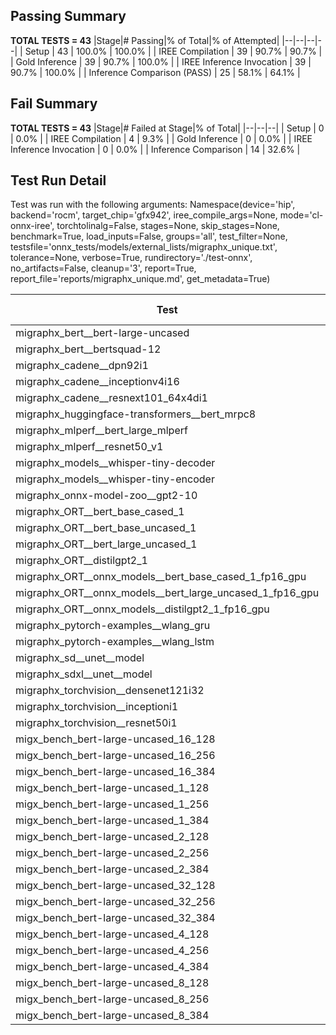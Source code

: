 ## Passing Summary

**TOTAL TESTS = 43**
|Stage|# Passing|% of Total|% of Attempted|
|--|--|--|--|
| Setup | 43 | 100.0% | 100.0% |
| IREE Compilation | 39 | 90.7% | 90.7% |
| Gold Inference | 39 | 90.7% | 100.0% |
| IREE Inference Invocation | 39 | 90.7% | 100.0% |
| Inference Comparison (PASS) | 25 | 58.1% | 64.1% |
## Fail Summary

**TOTAL TESTS = 43**
|Stage|# Failed at Stage|% of Total|
|--|--|--|
| Setup | 0 | 0.0% |
| IREE Compilation | 4 | 9.3% |
| Gold Inference | 0 | 0.0% |
| IREE Inference Invocation | 0 | 0.0% |
| Inference Comparison | 14 | 32.6% |
## Test Run Detail
Test was run with the following arguments:
Namespace(device='hip', backend='rocm', target_chip='gfx942', iree_compile_args=None, mode='cl-onnx-iree', torchtolinalg=False, stages=None, skip_stages=None, benchmark=True, load_inputs=False, groups='all', test_filter=None, testsfile='onnx_tests/models/external_lists/migraphx_unique.txt', tolerance=None, verbose=True, rundirectory='./test-onnx', no_artifacts=False, cleanup='3', report=True, report_file='reports/migraphx_unique.md', get_metadata=True)

| Test | Exit Status | Mean Benchmark Time (ms) | Notes |
|--|--|--|--|
| migraphx_bert__bert-large-uncased | PASS | 18.99855747307139 | |
| migraphx_bert__bertsquad-12 | compilation | None | |
| migraphx_cadene__dpn92i1 | Numerics | 3.69791356224183 | |
| migraphx_cadene__inceptionv4i16 | Numerics | 19.712522264481297 | |
| migraphx_cadene__resnext101_64x4di1 | Numerics | 4.207884630536189 | |
| migraphx_huggingface-transformers__bert_mrpc8 | PASS | 6.968524806913646 | |
| migraphx_mlperf__bert_large_mlperf | PASS | 26.75193013494898 | |
| migraphx_mlperf__resnet50_v1 | Numerics | 13.91147072213927 | |
| migraphx_models__whisper-tiny-decoder | PASS | 47.88976539728335 | |
| migraphx_models__whisper-tiny-encoder | Numerics | 113.42344528788493 | |
| migraphx_onnx-model-zoo__gpt2-10 | compilation | None | |
| migraphx_ORT__bert_base_cased_1 | PASS | 125.76315141955597 | |
| migraphx_ORT__bert_base_uncased_1 | PASS | 152.8956049716928 | |
| migraphx_ORT__bert_large_uncased_1 | PASS | 543.9936282734076 | |
| migraphx_ORT__distilgpt2_1 | PASS | 69.63810007329339 | |
| migraphx_ORT__onnx_models__bert_base_cased_1_fp16_gpu | Numerics | 68.05510240762183 | |
| migraphx_ORT__onnx_models__bert_large_uncased_1_fp16_gpu | Numerics | 343.6954682304834 | |
| migraphx_ORT__onnx_models__distilgpt2_1_fp16_gpu | Numerics | 35.95048567124953 | |
| migraphx_pytorch-examples__wlang_gru | PASS | 17.579199398000146 | |
| migraphx_pytorch-examples__wlang_lstm | PASS | 7.783665369047115 | |
| migraphx_sd__unet__model | import_model | None | |
| migraphx_sdxl__unet__model | import_model | None | |
| migraphx_torchvision__densenet121i32 | Numerics | 12.923720354547745 | |
| migraphx_torchvision__inceptioni1 | Numerics | 3.33430263110333 | |
| migraphx_torchvision__resnet50i1 | Numerics | 2.229613087001399 | |
| migx_bench_bert-large-uncased_16_128 | PASS | 26.548604029633193 | |
| migx_bench_bert-large-uncased_16_256 | PASS | 38.72854936074603 | |
| migx_bench_bert-large-uncased_16_384 | Numerics | 57.61848311198668 | |
| migx_bench_bert-large-uncased_1_128 | PASS | 12.280695195224178 | |
| migx_bench_bert-large-uncased_1_256 | PASS | 12.429759686551334 | |
| migx_bench_bert-large-uncased_1_384 | PASS | 18.889785318442428 | |
| migx_bench_bert-large-uncased_2_128 | Numerics | 12.408988123449184 | |
| migx_bench_bert-large-uncased_2_256 | PASS | 18.84169461465701 | |
| migx_bench_bert-large-uncased_2_384 | PASS | 19.825333563078726 | |
| migx_bench_bert-large-uncased_32_128 | PASS | 38.049801015866954 | |
| migx_bench_bert-large-uncased_32_256 | PASS | 73.1503905262798 | |
| migx_bench_bert-large-uncased_32_384 | Numerics | 124.43184353307716 | |
| migx_bench_bert-large-uncased_4_128 | PASS | 19.026805757888937 | |
| migx_bench_bert-large-uncased_4_256 | PASS | 20.04311444415223 | |
| migx_bench_bert-large-uncased_4_384 | PASS | 23.412499879486862 | |
| migx_bench_bert-large-uncased_8_128 | PASS | 20.19124727119647 | |
| migx_bench_bert-large-uncased_8_256 | PASS | 26.8720305727747 | |
| migx_bench_bert-large-uncased_8_384 | PASS | 33.293013468325604 | |
